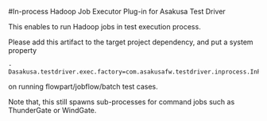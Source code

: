 #In-process Hadoop Job Executor Plug-in for Asakusa Test Driver

This enables to run Hadoop jobs in test execution process.

Please add this artifact to the target project dependency, and put a system property

```
-Dasakusa.testdriver.exec.factory=com.asakusafw.testdriver.inprocess.InProcessJobExecutorFactory
```
on running flowpart/jobflow/batch test cases.

Note that, this still spawns sub-processes for command jobs such as ThunderGate or WindGate.
